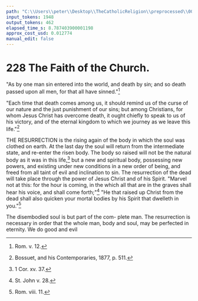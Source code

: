 ```yaml
---
path: "C:\\Users\\peter\\Desktop\\TheCatholicReligion\\preprocessed\\00245.jpg"
input_tokens: 1948
output_tokens: 462
elapsed_time_s: 8.787403900001198
approx_cost_usd: 0.012774
manual_edit: false
---
```

# 228 The Faith of the Church.

"As by one man sin entered into the world,
and death by sin; and so death passed upon all
men, for that all have sinned."[^1]

"Each time that death comes among us, it
should remind us of the curse of our nature and
the just punishment of our sins; but among
Christians, for whom Jesus Christ has overcome
death, it ought chiefly to speak to us of his
victory, and of the eternal kingdom to which
we journey as we leave this life."[^2]

THE RESURRECTION is the rising again of
the body in which the soul was clothed on earth.
At the last day the soul will return from the
intermediate state, and re-enter the risen body.
The body so raised will not be the natural body
as it was in this life,[^3] but a new and spiritual
body, possessing new powers, and existing under
new conditions in a new order of being, and
freed from all taint of evil and inclination to
sin. The resurrection of the dead will take
place through the power of Jesus Christ and of
his Spirit. "Marvel not at this: for the hour
is coming, in the which all that are in the graves
shall hear his voice, and shall come forth;"[^4]
"He that raised up Christ from the dead shall
also quicken your mortal bodies by his Spirit
that dwelleth in you."[^5]

The disembodied soul is but part of the com-
plete man. The resurrection is necessary in
order that the whole man, body and soul, may
be perfected in eternity. We do good and evil

[^1]: Rom. v. 12.
[^2]: Bossuet, and his Contemporaries, 1877, p. 511.
[^3]: 1 Cor. xv. 37.
[^4]: St. John v. 28.
[^5]: Rom. viii. 11.